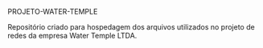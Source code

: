 PROJETO-WATER-TEMPLE

Repositório criado para hospedagem dos arquivos utilizados no projeto de redes da empresa Water Temple LTDA.
